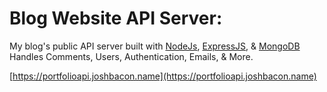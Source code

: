 # Blog Website API Server:

My blog's public API server built with [NodeJs](https://nodejs.org/en/), [ExpressJS](https://expressjs.com/), & [MongoDB](https://www.mongodb.com/)
Handles Comments, Users, Authentication, Emails, & More.

[https://portfolioapi.joshbacon.name](https://portfolioapi.joshbacon.name)